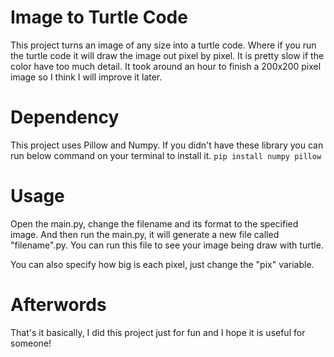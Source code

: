 # Image to Turtle Code

This project turns an image of any size into a turtle code. Where if you run the turtle code it will draw the image out pixel by pixel. It is pretty slow if the color have too much detail. It took around an hour to finish a 200x200 pixel image so I think I will improve it later.

# Dependency

This project uses Pillow and Numpy. If you didn't have these library you can run below command on your terminal to install it.
`pip install numpy pillow`

# Usage

Open the main.py, change the filename and its format to the specified image. And then run the main.py, it will generate a new file called "filename".py. You can run this file to see your image being draw with turtle.

You can also specify how big is each pixel, just change the "pix" variable.

# Afterwords

That's it basically, I did this project just for fun and I hope it is useful for someone!
